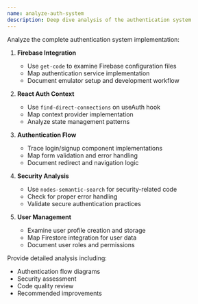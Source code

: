 ```yaml
---
name: analyze-auth-system
description: Deep dive analysis of the authentication system
---
```


Analyze the complete authentication system implementation:

1. **Firebase Integration**
   - Use `get-code` to examine Firebase configuration files
   - Map authentication service implementation
   - Document emulator setup and development workflow

2. **React Auth Context**
   - Use `find-direct-connections` on useAuth hook
   - Map context provider implementation
   - Analyze state management patterns

3. **Authentication Flow**
   - Trace login/signup component implementations
   - Map form validation and error handling
   - Document redirect and navigation logic

4. **Security Analysis**
   - Use `nodes-semantic-search` for security-related code
   - Check for proper error handling
   - Validate secure authentication practices

5. **User Management**
   - Examine user profile creation and storage
   - Map Firestore integration for user data
   - Document user roles and permissions

Provide detailed analysis including:
- Authentication flow diagrams
- Security assessment
- Code quality review
- Recommended improvements